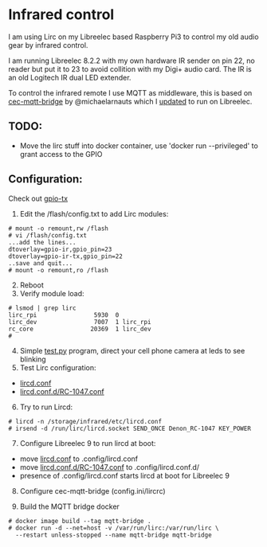 Infrared control
================

I am using Lirc on my Libreelec based Raspberry Pi3 to control my old audio gear by infrared control.

I am running Libreelec 8.2.2 with my own hardware IR sender on pin 22, no reader but put it to 23 to avoid collition with my Digi+ audio card. The IR is an old Logitech IR dual LED extender.

To control the infrared remote I use MQTT as middleware, this is based on 
[cec-mqtt-bridge](https://github.com/michaelarnauts/cec-mqtt-bridge) by @michaelarnauts
which I [updated](http://github.com/frafall/cec-mqtt-bridge) to run on Libreelec.

TODO:
-----
- Move the lirc stuff into docker container, use 'docker run --privileged' to grant
  access to the GPIO

Configuration:
--------------
Check out [gpio-tx](https://forum.libreelec.tv/thread/12111-kernel-module-gpio-ir-sending-ir-codes)

1. Edit the /flash/config.txt to add Lirc modules:
  ```
  # mount -o remount,rw /flash
  # vi /flash/config.txt
  ...add the lines...
  dtoverlay=gpio-ir,gpio_pin=23
  dtoverlay=gpio-ir-tx,gpio_pin=22
  ..save and quit...
  # mount -o remount,ro /flash
  ```
2. Reboot
3. Verify module load:
  ```
  # lsmod | grep lirc
  lirc_rpi                5930  0
  lirc_dev                7007  1 lirc_rpi
  rc_core                20369  1 lirc_dev
  #
  ```
4. Simple [test.py](etc/test.py) program, direct your cell phone camera at leds to see blinking
5. Test Lirc configuration:
  - [lircd.conf](etc/lircd.conf)
  - [lircd.conf.d/RC-1047.conf](etc/lircd.conf.d/RC-1047.conf)
6. Try to run Lircd:
  ```
  # lircd -n /storage/infrared/etc/lircd.conf
  # irsend -d /run/lirc/lircd.socket SEND_ONCE Denon_RC-1047 KEY_POWER
  ```

7. Configure Libreelec 9 to run lircd at boot:
  - move [lircd.conf](etc/lircd.conf) to .config/lircd.conf 
  - move [lircd.conf.d/RC-1047.conf](etc/lircd.conf.d/RC-1047.conf) to .config/lircd.conf.d/
  - presence of .config/lircd.conf starts lircd at boot for Libreelec 9

8. Configure cec-mqtt-bridge (config.ini/lircrc)
   
9. Build the MQTT bridge docker
  ```
  # docker image build --tag mqtt-bridge .
  # docker run -d --net=host -v /var/run/lirc:/var/run/lirc \
    --restart unless-stopped --name mqtt-bridge mqtt-bridge
  ```

